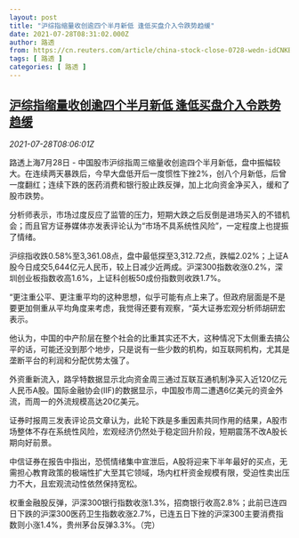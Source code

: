 ```yaml
---
layout: post
title: "沪综指缩量收创逾四个半月新低 逢低买盘介入令跌势趋缓"
date: 2021-07-28T08:31:02.000Z
author: 路透
from: https://cn.reuters.com/article/china-stock-close-0728-wedn-idCNKBS2EY0UE
tags: [ 路透 ]
categories: [ 路透 ]
---
```

<!--1627461062000-->
[沪综指缩量收创逾四个半月新低 逢低买盘介入令跌势趋缓](https://cn.reuters.com/article/china-stock-close-0728-wedn-idCNKBS2EY0UE)
------

<div>
<div><i>2021-07-28T08:06:01Z</i></div><p>路透上海7月28日 - 中国股市沪综指周三缩量收创逾四个半月新低，盘中振幅较大。在连续两天暴跌后，今早大盘低开后一度惯性下挫2%，创八个月新低，后曾一度翻红；连续下跌的医药消费和银行股止跌反弹，加上北向资金净买入，缓和了股市跌势。</p><p>分析师表示，市场过度反应了监管的压力，短期大跌之后反倒是进场买入的不错机会；而且官方证券媒体亦发表评论认为“市场不具系统性风险”，一定程度上也提振了情绪。</p><p>沪综指收跌0.58%至3,361.08点，盘中最低探至3,312.72点，跌幅2.02%；上证A股今日成交5,644亿元人民币，较上日减少近两成。沪深300指数收涨0.2%，深圳创业板指数收高1.6%，上证科创板50成份指数则收跌1.7%。</p><p>“更注重公平、更注重平均的这种思想，似乎可能有点上来了。但政府层面是不是要更加侧重从平均角度来考虑，我觉得还要有观察，“英大证券宏观分析师胡研宏表示。</p><p>他认为，中国的中产阶层在整个社会的比重其实还不大，这种情况下太侧重去搞公平的话，可能还没到那个地步，只是说有一些少数的机构，如互联网机构，尤其是垄断平台的利润和分配优势太强了。</p><p>外资重新流入，路孚特数据显示北向资金周三通过互联互通机制净买入近120亿元人民币A股。国际金融协会(IIF)的数据显示，中国股市周二遭遇6亿美元的资金外流，而周一的外流规模高达20亿美元。</p><p>证券时报周三发表评论员文章认为，此轮下跌是多重因素共同作用的结果，A股市场整体不存在系统性风险，宏观经济仍然处于稳定回升阶段，短期震荡不改A股长期向好前景。</p><p>中信证券在报告中指出，恐慌情绪集中宣泄后，A股将迎来下半年最好的买点，无需担心教育政策的极端性扩大至其它领域，场内杠杆资金规模有限，受迫性卖出压力不大，且宏观流动性依然保持宽松。</p><p>权重金融股反弹，沪深300银行指数收涨1.3%，招商银行收高2.8%；此前已连四日下跌的沪深300医药卫生指数收涨2.7%，已连五日下挫的沪深300主要消费指数则小涨1.4%，贵州茅台反弹3.3%。（完） </p>
</div>
